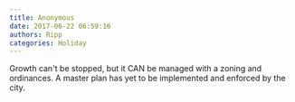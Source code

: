 ```yaml
---
title: Anonymous
date: 2017-06-22 06:59:16
authors: Ripp
categories: Holiday
---
```


 Growth can't be stopped, but it CAN be managed with a zoning and ordinances. A master plan has yet to be implemented and enforced by the city.